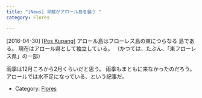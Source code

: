 ```yaml
---
title: "[News] 旱魃がアロール島を襲う "
category: Flores

---
```


[2016-04-30] [[Pos Kupang]](http://bit.ly/1N9XEux)  アロール島はフローレス島の東につらなる
島である。
現在はアロール県として独立している。
（かつては、たぶん、「東フローレス県」の一部）

 雨季は12月ころから2月くらいだと思う。
雨季もまともに来なかったのだろう。
アロールでは水不足になっている、という記事だ。

- Category: [Flores](/categories.html#Flores)

